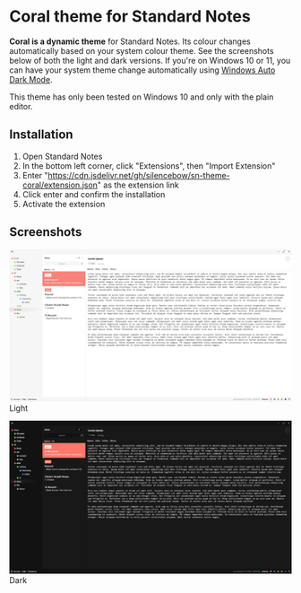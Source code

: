# Coral theme for Standard Notes
**Coral is a dynamic theme** for Standard Notes. Its colour changes automatically based on your system colour theme. See the screenshots below of both the light and dark versions.
If you're on Windows 10 or 11, you can have your system theme change automatically using [Windows Auto Dark Mode](https://github.com/AutoDarkMode/Windows-Auto-Night-Mode).

This theme has only been tested on Windows 10 and only with the plain editor.

## Installation

1. Open Standard Notes
2. In the bottom left corner, click "Extensions", then "Import Extension"
3. Enter "https://cdn.jsdelivr.net/gh/silencebow/sn-theme-coral/extension.json" as the extension link
4. Click enter and confirm the installation
5. Activate the extension

## Screenshots

![Coral Light](https://github.com/silencebow/sn-theme-coral/raw/master/screenshot-light.png)
Light

![Coral Dark](https://github.com/silencebow/sn-theme-coral/raw/master/screenshot-dark.png)
Dark
